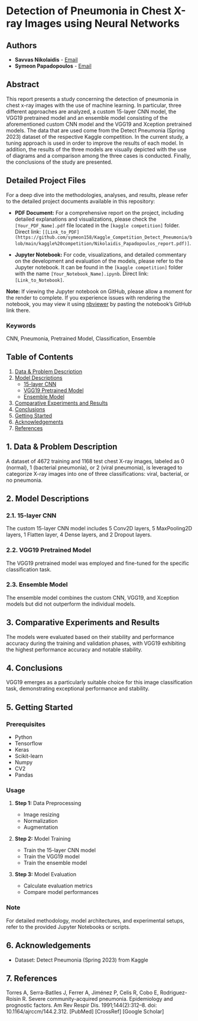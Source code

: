# Detection of Pneumonia in Chest X-ray Images using Neural Networks

## Authors
- **Savvas Nikolaidis** - [Email](mailto:snikolaidis@ihu.edu.gr)
- **Symeon Papadopoulos** - [Email](mailto:spapadopoulos@ihu.edu.gr)

## Abstract
This report presents a study concerning the detection of pneumonia in chest x-ray images with the use of machine learning. In particular, three different approaches are analyzed, a custom 15-layer CNN model, the VGG19 pretrained model and an ensemble model consisting of the aforementioned custom CNN model and the VGG19 and Xception pretrained models. The data that are used come from the Detect Pneumonia (Spring 2023) dataset of the respective Kaggle competition. In the current study, a tuning approach is used in order to improve the results of each model. In addition, the results of the three models are visually depicted with the use of diagrams and a comparison among the three cases is conducted. Finally, the conclusions of the study are presented.

## Detailed Project Files <a name="detailed-project-files"></a>

For a deep dive into the methodologies, analyses, and results, please refer to the detailed project documents available in this repository:

- **PDF Document:** For a comprehensive report on the project, including detailed explanations and visualizations, please check the `[Your_PDF_Name].pdf` file located in the `[kaggle competition]` folder. Direct link: `[[Link_to_PDF](https://github.com/symeon158/Kaggle_Competition_Detect_Pneumonia/blob/main/kaggle%20competition/Nikolaidis_Papadopoulos_report.pdf)]`.

- **Jupyter Notebook:** For code, visualizations, and detailed commentary on the development and evaluation of the models, please refer to the Jupyter notebook. It can be found in the `[kaggle competition]` folder with the name `[Your_Notebook_Name].ipynb`. Direct link: `[Link_to_Notebook]`.

**Note:** If viewing the Jupyter notebook on GitHub, please allow a moment for the render to complete. If you experience issues with rendering the notebook, you may view it using [nbviewer](https://nbviewer.jupyter.org/) by pasting the notebook’s GitHub link there.


### Keywords
CNN, Pneumonia, Pretrained Model, Classification, Ensemble

## Table of Contents
1. [Data & Problem Description](#data-problem-description)
2. [Model Descriptions](#model-descriptions)
   - [15-layer CNN](#15-layer-cnn)
   - [VGG19 Pretrained Model](#vgg19-pretrained-model)
   - [Ensemble Model](#ensemble-model)
3. [Comparative Experiments and Results](#comparative-experiments-and-results)
4. [Conclusions](#conclusions)
5. [Getting Started](#getting-started)
6. [Acknowledgements](#acknowledgements)
7. [References](#references)

## 1. Data & Problem Description <a name="data-problem-description"></a>
A dataset of 4672 training and 1168 test chest X-ray images, labeled as 0 (normal), 1 (bacterial pneumonia), or 2 (viral pneumonia), is leveraged to categorize X-ray images into one of three classifications: viral, bacterial, or no pneumonia.

## 2. Model Descriptions <a name="model-descriptions"></a>
### 2.1. 15-layer CNN <a name="15-layer-cnn"></a>
The custom 15-layer CNN model includes 5 Conv2D layers, 5 MaxPooling2D layers, 1 Flatten layer, 4 Dense layers, and 2 Dropout layers.

### 2.2. VGG19 Pretrained Model <a name="vgg19-pretrained-model"></a>
The VGG19 pretrained model was employed and fine-tuned for the specific classification task.

### 2.3. Ensemble Model <a name="ensemble-model"></a>
The ensemble model combines the custom CNN, VGG19, and Xception models but did not outperform the individual models.

## 3. Comparative Experiments and Results <a name="comparative-experiments-and-results"></a>
The models were evaluated based on their stability and performance accuracy during the training and validation phases, with VGG19 exhibiting the highest performance accuracy and notable stability.

## 4. Conclusions <a name="conclusions"></a>
VGG19 emerges as a particularly suitable choice for this image classification task, demonstrating exceptional performance and stability.

## 5. Getting Started <a name="getting-started"></a>
### Prerequisites
- Python
- Tensorflow
- Keras
- Scikit-learn
- Numpy
- CV2
- Pandas

### Usage
1. **Step 1:** Data Preprocessing
   - Image resizing
   - Normalization
   - Augmentation
   
2. **Step 2:** Model Training
   - Train the 15-layer CNN model
   - Train the VGG19 model
   - Train the ensemble model

3. **Step 3:** Model Evaluation
   - Calculate evaluation metrics
   - Compare model performances

### Note
For detailed methodology, model architectures, and experimental setups, refer to the provided Jupyter Notebooks or scripts.

## 6. Acknowledgements <a name="acknowledgements"></a>
- Dataset: Detect Pneumonia (Spring 2023) from Kaggle

## 7. References <a name="references"></a>
Torres A, Serra-Batlles J, Ferrer A, Jiménez P, Celis R, Cobo E, Rodriguez-Roisin R. Severe community-acquired pneumonia. Epidemiology and prognostic factors. Am Rev Respir Dis. 1991;144(2):312–8. doi: 10.1164/ajrccm/144.2.312. [PubMed] [CrossRef] [Google Scholar]
